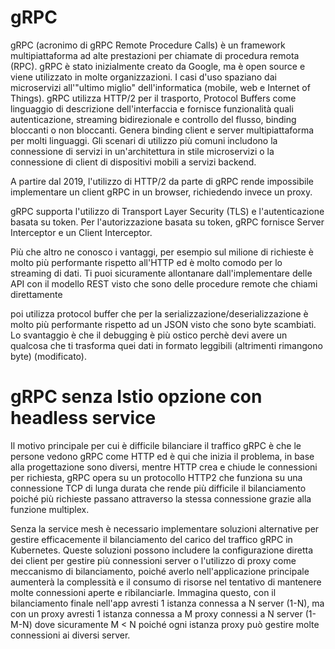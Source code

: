 # gRPC

gRPC (acronimo di gRPC Remote Procedure Calls) è un framework multipiattaforma ad alte prestazioni per chiamate di procedura remota (RPC). gRPC è stato inizialmente creato da Google, ma è open source e viene utilizzato in molte organizzazioni. I casi d'uso spaziano dai microservizi all'"ultimo miglio" dell'informatica (mobile, web e Internet of Things). gRPC utilizza HTTP/2 per il trasporto, Protocol Buffers come linguaggio di descrizione dell'interfaccia e fornisce funzionalità quali autenticazione, streaming bidirezionale e controllo del flusso, binding bloccanti o non bloccanti. Genera binding client e server multipiattaforma per molti linguaggi. Gli scenari di utilizzo più comuni includono la connessione di servizi in un'architettura in stile microservizi o la connessione di client di dispositivi mobili a servizi backend.

A partire dal 2019, l'utilizzo di HTTP/2 da parte di gRPC rende impossibile implementare un client gRPC in un browser, richiedendo invece un proxy.

gRPC supporta l'utilizzo di Transport Layer Security (TLS) e l'autenticazione basata su token. Per l'autorizzazione basata su token, gRPC fornisce Server Interceptor e un Client Interceptor.

Più che altro ne conosco i vantaggi, per esempio sul milione di richieste è molto più performante rispetto all'HTTP ed è molto comodo per lo streaming di dati. Ti puoi sicuramente allontanare dall'implementare delle API con il modello REST visto che sono delle procedure remote che chiami direttamente

poi utilizza protocol buffer che per la serializzazione/deserializzazione è molto più performante rispetto ad un JSON visto che sono byte scambiati. Lo svantaggio è che il debugging è più ostico perchè devi avere un qualcosa che ti trasforma quei dati in formato leggibili (altrimenti rimangono byte) (modificato).


# gRPC senza Istio opzione con headless service

Il motivo principale per cui è difficile bilanciare il traffico gRPC è che le persone vedono gRPC come HTTP ed è qui che inizia il problema, in base alla progettazione sono diversi, mentre HTTP crea e chiude le connessioni per richiesta, gRPC opera su un protocollo HTTP2 che funziona su una connessione TCP di lunga durata che rende più difficile il bilanciamento poiché più richieste passano attraverso la stessa connessione grazie alla funzione multiplex.

Senza la service mesh è necessario implementare soluzioni alternative per gestire efficacemente il bilanciamento del carico del traffico gRPC in Kubernetes. Queste soluzioni possono includere la configurazione diretta dei client per gestire più connessioni server o l'utilizzo di proxy come meccanismo di bilanciamento, poiché averlo nell'applicazione principale aumenterà la complessità e il consumo di risorse nel tentativo di mantenere molte connessioni aperte e ribilanciarle. Immagina questo, con il bilanciamento finale nell'app avresti 1 istanza connessa a N server (1-N), ma con un proxy avresti 1 istanza connessa a M proxy connessi a N server (1-M-N) dove sicuramente M < N poiché ogni istanza proxy può gestire molte connessioni ai diversi server.